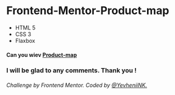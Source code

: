 # Frontend-Mentor-Product-map
- HTML 5
- CSS 3
- Flaxbox
  
#### Can you wiev [Product-map](https://yevheniink.github.io/Frontend-Mentor-Product-map/index.html)

### I will be glad to any comments. Thank you !
###### Challenge by Frontend Mentor. Coded by [@YevheniiNK.](https://www.frontendmentor.io/profile/YevheniiNK)
